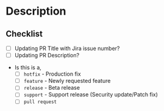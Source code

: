 # Description

<!-- Describe the PR changes -->

## Checklist

- [ ] Updating PR Title with Jira issue number?
- [ ] Updating PR Description?
- Is this is a,
  - [ ] `hotfix`       - Production fix
  - [ ] `feature`      - Newly requested feature
  - [ ] `release`      - Beta release
  - [ ] `support`      - Support release (Security update/Patch fix)
  - [ ] `pull request`
